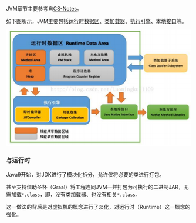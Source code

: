 JVM章节主要参考自[CS-Notes](https://www.cyc2018.xyz/)。

如下图所示，JVM主要包括<u>运行时数据区</u>、<u>类加载器</u>、<u>执行引擎</u>、<u>本地接口</u>等。

![](../images/3/jvm-memory-structure.png)

### 与运行时

Java9开始，对JDK进行了模块化拆分，允许仅将必要的类进行打包。

甚至支持借助圣杯（Graal）将工程连同JVM一并打包为可执行的二进制JAR，无需加载`*.class`，即，没有<u>类加载器</u>、也没有相关`*.class`。

这一做法的背后是对虚拟机的概念进行了淡化，对运行时（Runtime）这一概念的强化。

